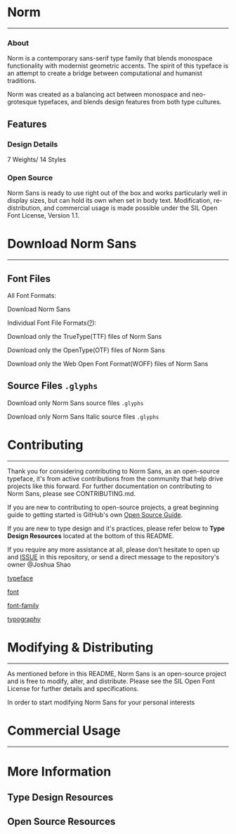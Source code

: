# Norm

---

### About

Norm is a contemporary sans-serif type family that blends monospace functionality with modernist geometric accents. The spirit of this typeface is an attempt to create a bridge between computational and humanist traditions.

Norm was created as a balancing act between monospace and neo-grotesque typefaces, and blends design features from both type cultures.

## Features

### Design Details

7 Weights/ 14 Styles

### Open Source

Norm Sans is ready to use right out of the box and works particularly well in display sizes, but can hold its own when set in body text. Modification, re-distribution, and commercial usage is made possible under the SIL Open Font License, Version 1.1.

# Download Norm Sans

---

## Font Files

All Font Formats:

Download Norm Sans

Individual Font File Formats([?](https://creativemarket.com/blog/the-missing-guide-to-font-formats)):

Download only the TrueType(TTF) files of Norm Sans

Download only the OpenType(OTF) files of Norm Sans

Download only the Web Open Font Format(WOFF) files of Norm Sans

## Source Files `.glyphs`

Download only Norm Sans source files `.glyphs`

Download only Norm Sans Italic source files `.glyphs`

# Contributing

---

Thank you for considering contributing to Norm Sans, as an open-source typeface, it's from active contributions from the community that help drive projects like this forward. For further documentation on contributing to Norm Sans, please see CONTRIBUTING.md.

If you are new to contributing to open-source projects, a great beginning guide to getting started is GitHub's own [Open Source Guide](https://opensource.guide/how-to-contribute/). 

If you are new to type design and it's practices, please refer below to **Type Design Resources** located at the bottom of this README. 

If you require any more assistance at all, please don't hesitate to open up and [ISSUE](https://github.com/jhuashao/norm-typeface/issues) in this repository, or send a direct message to the repository's owner @Joshua Shao

[typeface](https://github.com/topics/typeface)

[font](https://github.com/topics/font)

[font-family](https://github.com/topics/font-family)

[typography](https://github.com/topics/typography)

# Modifying & Distributing

---

As mentioned before in this README, Norm Sans is an open-source project and is free to modify, alter, and distribute. Please see the SIL Open Font License for further details and specifications.

In order to start modifying Norm Sans for your personal interests 

# Commercial Usage

---

# More Information

## Type Design Resources

## Open Source Resources
